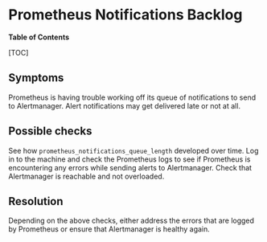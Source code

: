 # Prometheus Notifications Backlog

**Table of Contents**

[TOC]

## Symptoms

Prometheus is having trouble working off its queue of notifications to send
to Alertmanager. Alert notifications may get delivered late or not at all.

## Possible checks

See how `prometheus_notifications_queue_length` developed
over time. Log in to the machine and check the Prometheus logs to see if
Prometheus is encountering any errors while sending alerts to Alertmanager.
Check that Alertmanager is reachable and not overloaded.

## Resolution

Depending on the above checks, either address the errors that are logged
by Prometheus or ensure that Alertmanager is healthy again.
